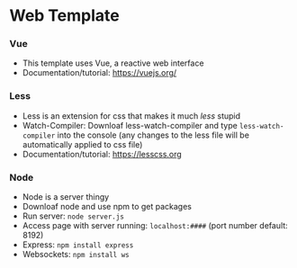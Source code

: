 # Web Template

### Vue
- This template uses Vue, a reactive web interface
- Documentation/tutorial: https://vuejs.org/

### Less
- Less is an extension for css that makes it much _less_ stupid
- Watch-Compiler: Downloaf less-watch-compiler and type `less-watch-compiler` into the console (any changes to the less file will be automatically applied to css file)
- Documentation/tutorial: https://lesscss.org

### Node
- Node is a server thingy
- Downloaf node and use npm to get packages
- Run server: `node server.js`
- Access page with server running: `localhost:####` (port number default: 8192)
- Express: `npm install express`
- Websockets: `npm install ws`

